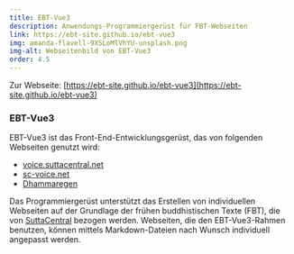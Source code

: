 ```yaml
---
title: EBT-Vue3
description: Anwendungs-Programmiergerüst für FBT-Webseiten
link: https://ebt-site.github.io/ebt-vue3
img: amanda-flavell-9XSLoMlVhYU-unsplash.png
img-alt: Webseitenbild von EBT-Vue3
order: 4.5
---
```


Zur Webseite: [https://ebt-site.github.io/ebt-vue3](https://ebt-site.github.io/ebt-vue3)

### EBT-Vue3

EBT-Vue3 ist das Front-End-Entwicklungsgerüst, das von folgenden Webseiten genutzt wird:

* [voice.suttacentral.net](https://voice.suttacentral.net)
* [sc-voice.net](https://sc-voice.net)
* [Dhammaregen](https://dhammaregen.net)

Das Programmiergerüst unterstützt das Erstellen von individuellen Webseiten auf der Grundlage der frühen buddhistischen Texte (FBT), die von [SuttaCentral](https://suttacentral.net/?lang=de) bezogen werden. Webseiten, die den EBT-Vue3-Rahmen benutzen, können mittels Markdown-Dateien nach Wunsch individuell angepasst werden.

